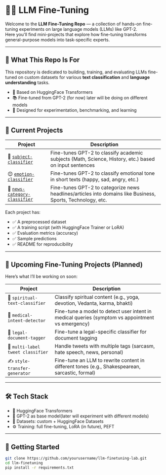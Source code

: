 # 🔧🧠 LLM Fine-Tuning 
Welcome to the **LLM Fine-Tuning Repo** — a collection of hands-on fine-tuning experiments on large language models (LLMs) like GPT-2.  
Here you'll find mini-projects that explore how fine-tuning transforms general-purpose models into task-specific experts.

---

## 🎯 What This Repo Is For

This repository is dedicated to building, training, and evaluating LLMs fine-tuned on custom datasets for various **text classification** and **language understanding** tasks.

- 🚀 Based on HuggingFace Transformers
- 📚 Fine-tuned from GPT-2 (for now) later will be doing on different models
- 🧪 Designed for experimentation, benchmarking, and learning

---

## 🧩 Current Projects

| Project | Description |
|--------|-------------|
| 📘 [`subject-classifier`](subject-classification-fine-tuning.ipynb) | Fine-tunes GPT-2 to classify academic subjects (Math, Science, History, etc.) based on input sentences |
| 😊 [`emotion-classifier`](EMOTION-CLASSIFICATION-FINE-TUNING.ipynb) | Fine-tunes GPT-2 to classify emotional tone in short texts (happy, sad, angry, etc.) |
| 📰 [`news-category-classifier`](news-classifier-fine-tuning.ipynb) | Fine-tunes GPT-2 to categorize news headlines/articles into domains like Business, Sports, Technology, etc. |

Each project has:
- ✅ A preprocessed dataset
- ✅ A training script (with HuggingFace Trainer or LoRA)
- ✅ Evaluation metrics (accuracy)
- ✅ Sample predictions
- ✅ README for reproducibility

---

## 🧠 Upcoming Fine-Tuning Projects (Planned)

Here’s what I’ll be working on soon:

| Project | Description |
|---------|-------------|
| 🧘 `spiritual-text-classifier` | Classify spiritual content (e.g., yoga, devotion, Vedanta, karma, bhakti) |
| 🏥 `medical-intent-detector` | Fine-tune a model to detect user intent in medical queries (symptom vs appointment vs emergency) |
| 📄 `legal-document-tagger` | Fine-tune a legal-specific classifier for document tagging |
| 💬 `multi-label tweet classifier` | Handle tweets with multiple tags (sarcasm, hate speech, news, personal) |
| ✍️ `style-transfer-generator` | Fine-tune an LLM to rewrite content in different tones (e.g., Shakespearean, sarcastic, formal)

---

## 🛠️ Tech Stack

- 🤗 HuggingFace Transformers
- 🧨 GPT-2 as base model(later will experiment with different models)
- 🧪 Datasets: custom + HuggingFace Datasets
- ⚙️ Training: full fine-tuning, LoRA (in future), PEFT

---

## 🚀 Getting Started

```bash
git clone https://github.com/yourusername/llm-finetuning-lab.git
cd llm-finetuning
pip install -r requirements.txt
